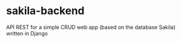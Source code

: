 # sakila-backend
API REST for a simple CRUD web app (based on the database Sakila) written in Django

